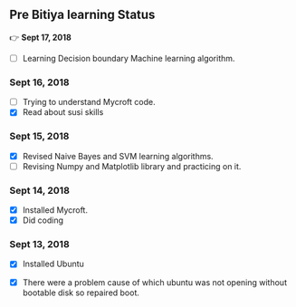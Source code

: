 ## Pre Bitiya learning Status

:point_right: **Sept 17, 2018**
* [ ] Learning Decision boundary Machine learning algorithm.
### Sept 16, 2018
* [ ] Trying to understand Mycroft code.
* [x] Read about susi skills
### Sept 15, 2018
* [x] Revised Naive Bayes and SVM learning algorithms.
* [ ] Revising Numpy and Matplotlib library and practicing on it.
### Sept 14, 2018
* [x] Installed Mycroft.
* [x] Did coding
### Sept 13, 2018
* [x] Installed Ubuntu
* [x] There were a problem cause of which ubuntu was not opening without bootable disk so repaired boot.



